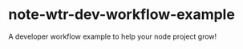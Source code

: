 note-wtr-dev-workflow-example
=============================

A developer workflow example to help your node project grow!